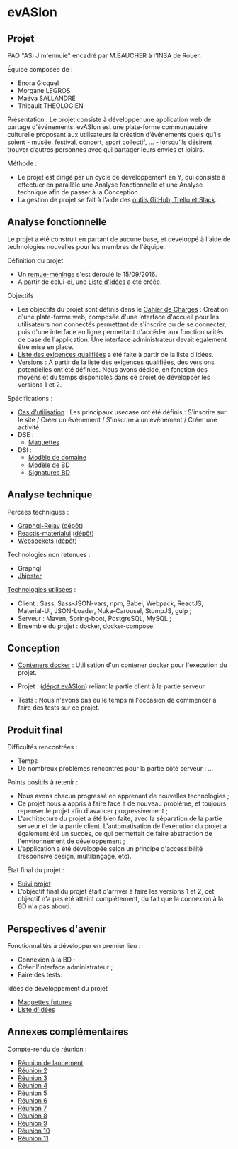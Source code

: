 # evASIon


## Projet

PAO "ASI J'm'ennuie" encadré par M.BAUCHER à l'INSA de Rouen

Équipe composée de :
* Enora Gicquel
* Morgane LEGROS
* Maëva SALLANDRE
* Thibault THEOLOGIEN

Présentation :
Le projet consiste à développer une application web de partage d'événements. evASIon est une plate-forme communautaire culturelle proposant aux utilisateurs la création d’événements quels qu’ils soient - musée, festival, concert, sport collectif, … - lorsqu’ils désirent trouver d’autres personnes avec qui partager leurs envies et loisirs.

Méthode :
* Le projet est dirigé par un cycle de développement en Y, qui consiste à effectuer en parallèle une Analyse fonctionnelle et une Analyse technique afin de passer à la Conception.
* La gestion de projet se fait à l'aide des [outils GitHub, Trello et Slack](https://github.com/ASIJmEnnuie/documentation-rapports/blob/master/environnement_developpement/outils.md).


## Analyse fonctionnelle

Le projet a été construit en partant de aucune base, et développé à l'aide de technologies nouvelles pour les membres de l'équipe.

Définition du projet
* Un [remue-méninge](https://github.com/ASIJmEnnuie/documentation-rapports/blob/master/analyse_fonctionnelle/brainstorming.md) s'est déroulé le 15/09/2016.
* A partir de celui-ci, une [Liste d'idées](https://github.com/ASIJmEnnuie/documentation-rapports/blob/master/analyse_fonctionnelle/liste_idees.md) a été créée.

Objectifs
* Les objectifs du projet sont définis dans le [Cahier de Charges](https://github.com/ASIJmEnnuie/documentation-rapports/blob/master/analyse_fonctionnelle/CDC.pdf) :
Création d'une plate-forme web, composée d'une interface d'accueil pour les utilisateurs non connectés permettant de s'inscrire ou de se connecter, puis d'une interface en ligne permettant d'accéder aux fonctionnalités de base de l'application.
Une interface administrateur devait également être mise en place.
* [Liste des exigences qualifiées](https://github.com/ASIJmEnnuie/documentation-rapports/blob/master/analyse_fonctionnelle/LEQ.pdf) a été faite à partir de la liste d'idées.
* [Versions](https://github.com/ASIJmEnnuie/documentation-rapports/blob/master/analyse_fonctionnelle/versions.md) : A partir de la liste des exigences qualifiées, des versions potentielles ont été définies. Nous avons décidé, en fonction des moyens et du temps disponibles dans ce projet de développer les versions 1 et 2.

Spécifications :
* [Cas d'utilisation](https://github.com/ASIJmEnnuie/documentation-rapports/blob/master/analyse_fonctionnelle/usecases.pdf) : Les principaux usecase ont été définis : S'inscrire sur le site / Créer un évènement / S'inscrire à un évènement / Créer une activité.
* DSE :
  * [Maquettes](https://github.com/ASIJmEnnuie/documentation-rapports/blob/master/maquettes/maquettes_V2.1.pdf)
* DSI :
  * [Modèle de domaine](https://github.com/ASIJmEnnuie/documentation-rapports/blob/master/diagrammes/modele_domaine/modele_domaine_v2.svg)
  * [Modèle de BD](https://github.com/ASIJmEnnuie/documentation-rapports/blob/master/conception_BD/modeleBD.md)
  * [Signatures BD](https://github.com/ASIJmEnnuie/documentation-rapports/blob/master/signatures.md)


## Analyse technique

Percées techniques :
* [Graphql-Relay](https://github.com/ASIJmEnnuie/documentation-rapports/blob/master/percee_technique/graphql-relay.md) ([dépôt](https://github.com/ASIJmEnnuie/PT_React))
* [Reactjs-materialui](https://github.com/ASIJmEnnuie/documentation-rapports/blob/master/percee_technique/reactjs-materialui.md) ([dépôt](https://github.com/ASIJmEnnuie/PT_GraphQL))
* [Websockets](https://github.com/ASIJmEnnuie/documentation-rapports/blob/master/percee_technique/websockets.md) ([dépôt](https://github.com/ASIJmEnnuie/PT_WebSockets))

Technologies non retenues :
* Graphql
* [Jhipster](https://github.com/ASIJmEnnuie/documentation-rapports/blob/master/analyse_technique/jhipster.md)


[Technologies utilisées](https://github.com/ASIJmEnnuie/documentation-rapports/blob/master/environnement_developpement/technologies_utilisees.md) :
* Client : Sass, Sass-JSON-vars, npm, Babel, Webpack, ReactJS, Material-UI, JSON-Loader, Nuka-Carousel, StompJS, gulp ;
* Serveur : Maven, Spring-boot, PostgreSQL, MySQL ;
* Ensemble du projet : docker, docker-compose.


## Conception

* [Conteners docker](https://github.com/ASIJmEnnuie/documentation-rapports/blob/master/environnement_developpement/containers_docker.md) : Utilisation d'un contener docker pour l'execution du projet.

* Projet : ([dépot evASIon](https://github.com/ASIJmEnnuie/evASIon)) reliant la partie client à la partie serveur.

* Tests : Nous n'avons pas eu le temps ni l'occasion de commencer à faire des tests sur ce projet.


## Produit final

Difficultés rencontrées :
* Temps
* De nombreux problèmes rencontrés pour la partie côté serveur : ...

Points positifs à retenir :
* Nous avons chacun progressé en apprenant de nouvelles technologies ;
* Ce projet nous a appris à faire face à de nouveau problème, et toujours repenser le projet afin d'avancer progressivement ;
* L'architecture du projet a été bien faite, avec la séparation de la partie serveur et de la partie client. L'automatisation de l'exécution du projet a également été un succès, ce qui permettait de faire abstraction de l'environnement de développement ;
* L'application a été développée selon un principe d'accessibilité (responsive design, multilangage, etc).

État final du projet :
* [Suivi projet](https://github.com/ASIJmEnnuie/documentation-rapports/blob/master/SuiviProjet.md)
* L'objectif final du projet était d'arriver à faire les versions 1 et 2, cet objectif n'a pas été atteint complétement, du fait que la connexion à la BD n'a pas abouti.

## Perspectives d'avenir

Fonctionnalités à développer en premier lieu :
* Connexion à la BD ;
* Créer l'interface administrateur ;
* Faire des tests.

Idées de développement du projet
* [Maquettes futures](https://github.com/ASIJmEnnuie/documentation-rapports/blob/master/maquettes/maquette_version_future/maquettes_Version_Future.pdf)
* [Liste d'idées](https://github.com/ASIJmEnnuie/documentation-rapports/blob/master/analyse_fonctionnelle/liste_idees.md)


## Annexes complémentaires

Compte-rendu de réunion :
* [Réunion de lancement](https://github.com/ASIJmEnnuie/documentation-rapports/blob/master/compte_rendu_reunions/CR_1.md)
* [Réunion 2](https://github.com/ASIJmEnnuie/documentation-rapports/blob/master/compte_rendu_reunions/CR_2.md)
* [Réunion 3](https://github.com/ASIJmEnnuie/documentation-rapports/blob/master/compte_rendu_reunions/CR_3.md)
* [Réunion 4](https://github.com/ASIJmEnnuie/documentation-rapports/blob/master/compte_rendu_reunions/CR_4.md)
* [Réunion 5](https://github.com/ASIJmEnnuie/documentation-rapports/blob/master/compte_rendu_reunions/CR_5.md)
* [Réunion 6](https://github.com/ASIJmEnnuie/documentation-rapports/blob/master/compte_rendu_reunions/CR_6.md)
* [Réunion 7](https://github.com/ASIJmEnnuie/documentation-rapports/blob/master/compte_rendu_reunions/CR_7.md)
* [Réunion 8](https://github.com/ASIJmEnnuie/documentation-rapports/blob/master/compte_rendu_reunions/CR_8.md)
* [Réunion 9](https://github.com/ASIJmEnnuie/documentation-rapports/blob/master/compte_rendu_reunions/CR_9.md)
* [Réunion 10](https://github.com/ASIJmEnnuie/documentation-rapports/blob/master/compte_rendu_reunions/CR_10.md)
* [Réunion 11](https://github.com/ASIJmEnnuie/documentation-rapports/blob/master/compte_rendu_reunions/CR_11.md)
